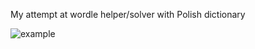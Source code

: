 My attempt at wordle helper/solver with Polish dictionary

![example](https://github.com/user-attachments/assets/5aa4d7f6-34b8-4dd9-8e80-dec67c9fb3c7)
